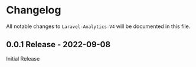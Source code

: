# Changelog

All notable changes to `Laravel-Analytics-V4` will be documented in this file.

## 0.0.1 Release - 2022-09-08

Initial Release
